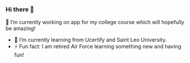 ### Hi there 👋

🔭 I’m currently working on app for my college course which will hopefully be amazing!
- 🌱 I’m currently learning from Ucertify and Saint Leo University.
- ⚡ Fun fact: I am retired Air Force learning something new and having fun! 
<!--
**WillMarkVisions/WillMarkVisions** is a ✨ _special_ ✨ repository because its `README.md` (this file) appears on your GitHub profile.

Here are some ideas to get you started:

- 🔭 I’m currently working on app for my college course which will hopefully be cool!
- 🌱 I’m currently learning from Ucertify and Saint Leo University.
- ⚡ Fun fact: I am retired Air Force learning something new and having fun!!
-->
